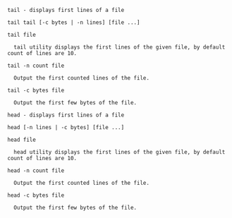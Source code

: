 `tail - displays first lines of a file`

`tail tail [-c bytes | -n lines] [file ...]`

```
tail file

  tail utility displays the first lines of the given file, by default count of lines are 10.
  
tail -n count file

  Output the first counted lines of the file.

tail -c bytes file

  Output the first few bytes of the file.
```

`head - displays first lines of a file`

`head [-n lines | -c bytes] [file ...]`

```
head file

  head utility displays the first lines of the given file, by default count of lines are 10.
  
head -n count file

  Output the first counted lines of the file.

head -c bytes file

  Output the first few bytes of the file.
```